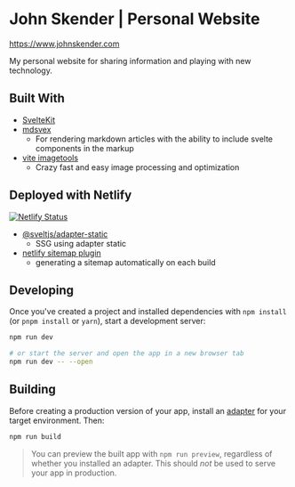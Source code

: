 # John Skender | Personal Website

https://www.johnskender.com

My personal website for sharing information and playing with new technology.


## Built With
- [SvelteKit](https://kit.svelte.dev/)
- [mdsvex](https://kit.svelte.dev/)
  - For rendering markdown articles with the ability to include svelte components in the markup
- [vite imagetools](https://github.com/JonasKruckenberg/imagetools)
  - Crazy fast and easy image processing and optimization


## Deployed with Netlify
[![Netlify Status](https://api.netlify.com/api/v1/badges/e3a84d5e-7cde-4de6-9041-4d5e7d4e83ec/deploy-status)](https://app.netlify.com/sites/johnskender/deploys)

  - [@sveltjs/adapter-static](https://github.com/sveltejs/kit/tree/master/packages/adapter-static)
    - SSG using adapter static
- [netlify sitemap plugin](https://github.com/netlify-labs/netlify-plugin-sitemap)
  - generating a sitemap automatically on each build

## Developing

Once you've created a project and installed dependencies with `npm install` (or `pnpm install` or `yarn`), start a development server:

```bash
npm run dev

# or start the server and open the app in a new browser tab
npm run dev -- --open
```

## Building

Before creating a production version of your app, install an [adapter](https://kit.svelte.dev/docs#adapters) for your target environment. Then:

```bash
npm run build
```

> You can preview the built app with `npm run preview`, regardless of whether you installed an adapter. This should _not_ be used to serve your app in production.
